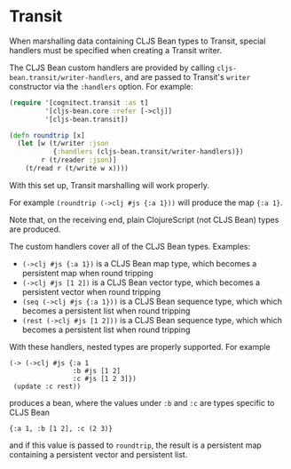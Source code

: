 # Transit

When marshalling data containing CLJS Bean types to Transit, special handlers must be 
specified when creating a Transit writer.

The CLJS Bean custom handlers are provided by calling `cljs-bean.transit/writer-handlers`,
and are passed to Transit's `writer` constructor via the `:handlers` option. For example:

```clojure
(require '[cognitect.transit :as t] 
         '[cljs-bean.core :refer [->clj]]
         '[cljs-bean.transit])

(defn roundtrip [x]
  (let [w (t/writer :json 
           {:handlers (cljs-bean.transit/writer-handlers)})
        r (t/reader :json)]
    (t/read r (t/write w x))))
```

With this set up, Transit marshalling will work properly.

For example `(roundtrip (->clj #js {:a 1}))` will produce the map `{:a 1}`.

Note that, on the receiving end, plain ClojureScript (not CLJS Bean) types are produced.

The custom handlers cover all of the CLJS Bean types. Examples:

- `(->clj #js {:a 1})` is a CLJS Bean map type, which becomes a persistent map when round tripping
- `(->clj #js [1 2])` is a CLJS Bean vector type, which becomes a persistent vector when round tripping
- `(seq (->clj #js {:a 1}))` is a CLJS Bean sequence type, which which becomes a persistent list when round tripping
- `(rest (->clj #js [1 2]))` is a CLJS Bean sequence type, which which becomes a persistent list when round tripping

With these handlers, nested types are properly supported. For example

```
(-> (->clj #js {:a 1
                :b #js [1 2]
                :c #js [1 2 3]})
 (update :c rest))
```

produces a bean, where the values under `:b` and `:c` are types specific to CLJS Bean

```
{:a 1, :b [1 2], :c (2 3)}
```

and if this value is passed to `roundtrip`, the result is a persistent map containing a 
persistent vector and persistent list.